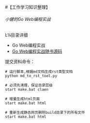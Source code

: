 #【工作学习知识整理】

###### 小健的Go Web编程实战


Ŀ¼目录详细

- Go Web编程实战
- [Go Web编程实战随书源码](https://gitee.com/hujianli94net/goWebActualCombat)    




提交资料命令：
```
# 运行脚本,根据md文档生成rst类型文档
python md_to_rst_tool.py 

# 必须先清理，保证目录层级
start make.bat claen	

# 增量生成html页面	
start make.bat html

# 重新生成静态网页删除build目录下的所有文件
start make.bat html
```
